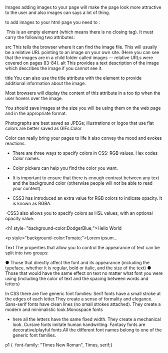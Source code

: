   Images
 adding images to your page will make the page look more attractive to the user and also images can says a lot of thing.

to add images to your html page you need to :

<img> This is an empty element (which means there is no closing tag). It must carry the following two attributes:

src This tells the browser where it can find the image file. This will usually be a relative URL pointing to an image on your own site. (Here you can see that the images are in a child folder called images — relative URLs were covered on pages 83-84). 
alt This provides a text description of the image which describes the image if you cannot see it.

title You can also use the title attribute with the  element to provide additional information about the image.

Most browsers will display the content of this attribute in a too tip when the user hovers over the image.

You should save images at the size you will be using them on the web page and in the appropriate format. 

Photographs are best saved as JPEGs; illustrations or logos that use flat colors are better saved as GIFs.Color

Color can really bring your pages to life it also convey the mood and evokes reactions.

- There are three ways to specify colors in CSS:
RGB values.
Hex codes
Color names.
- Color pickers can help you find the color you want.

- It is important to ensure that there is enough contrast between any text and the background color (otherwise people will not be able to read your content).

- CSS3 has introduced an extra value for RGB colors to indicate opacity. It is known as RGBA.

-CSS3 also allows you to specify colors as HSL values, with an optional opacity value. 

 <h1 style="background-color:DodgerBlue;">Hello World</h1>
 
 <p style="background-color:Tomato;">Lorem ipsum...</p>
 
 
 
Text
The properties that allow you to control the appearance of text can be split into two groups:

● Those that directly affect the font and its appearance (including the typeface, whether it is regular, bold or italic, and the size of the text)
● Those that would have the same effect on text no matter what font you were using (including the color of text and the spacing between words and letters)

In CSS there are five generic font families:
Serif fonts have a small stroke at the edges of each letter.They create a sense of formality and elegance.
Sans-serif fonts have clean lines (no small strokes attached). They create a modern and minimalistic look.Monospace fonts 
- here all the letters have the same fixed width. They create a mechanical look. Cursive fonts imitate human handwriting.
Fantasy fonts are decorative/playful fonts.All the different font names belong to one of the generic font families.

p1 {  font-family: "Times New Roman", Times, serif;}
